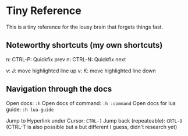 # Tiny Reference

This is a tiny reference for the lousy brain that forgets things fast.

## Noteworthy shortcuts (my own shortcuts)

n: CTRL-P: Quickfix prev
n: CTRL-N: Quickfix next

v: J: move highlighted line up
v: K: move highlighted line down

## Navigation through the docs

Open docs: `:h`
Open docs of command: `:h :command`
Open docs for lua guide: `:h lua-guide`

Jump to Hyperlink under Cursor: `CTRL-]`
Jump back (repeateable): `CRTL-O` (CTRL-T is also possible but a but different I guess, didn't research yet)
